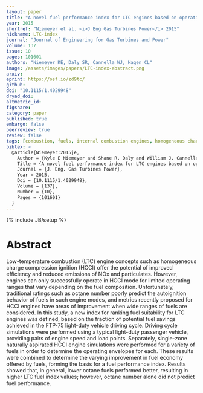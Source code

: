 ```yaml
---
layout: paper
title: "A novel fuel performance index for LTC engines based on operating envelopes in light-duty driving cycle simulations"
year: 2015
shortref: "Niemeyer et al. <i>J Eng Gas Turbines Power</i> 2015"
nickname: LTC-index
journal: "Journal of Engineering for Gas Turbines and Power"
volume: 137
issue: 10
pages: 101601
authors: "Niemeyer KE, Daly SR, Cannella WJ, Hagen CL"
image: /assets/images/papers/LTC-index-abstract.png
arxiv:
eprint: https://osf.io/zd9tc/
github:
doi: "10.1115/1.4029948"
dryad_doi:
altmetric_id:
figshare:
category: paper
published: true
embargo: false
peerreview: true
review: false
tags: [combustion, fuels, internal combustion engines, homogeneous charge compression ignition]
bibtex: >
  @article{Niemeyer:2015je,
    Author = {Kyle E Niemeyer and Shane R. Daly and William J. Cannella and Christopher L. Hagen},
    Title = {A novel fuel performance index for LTC engines based on operating envelopes in light-duty driving cycle simulations},
    Journal = {J. Eng. Gas Turbines Power},
    Year = 2015,
    Doi = {10.1115/1.4029948},
    Volume = {137},
    Number = {10},
    Pages = {101601}
  }
---
```

{% include JB/setup %}

# Abstract

Low-temperature combustion (LTC) engine concepts such as homogeneous charge compression ignition (HCCI) offer the potential of improved efficiency and reduced emissions of NOx and particulates. However, engines can only successfully operate in HCCI mode for limited operating ranges that vary depending on the fuel composition. Unfortunately, traditional ratings such as octane number poorly predict the autoignition behavior of fuels in such engine modes, and metrics recently proposed for HCCI engines have areas of improvement when wide ranges of fuels are considered. In this study, a new index for ranking fuel suitability for LTC engines was defined, based on the fraction of potential fuel savings achieved in the FTP-75 light-duty vehicle driving cycle. Driving cycle simulations were performed using a typical light-duty passenger vehicle, providing pairs of engine speed and load points. Separately, single-zone naturally aspirated HCCI engine simulations were performed for a variety of fuels in order to determine the operating envelopes for each. These results were combined to determine the varying improvement in fuel economy offered by fuels, forming the basis for a fuel performance index. Results showed that, in general, lower octane fuels performed better, resulting in higher LTC fuel index values; however, octane number alone did not predict fuel performance.
